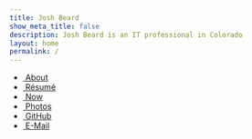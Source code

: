 ```yaml
---
title: Josh Beard
show_meta_title: false
description: Josh Beard is an IT professional in Colorado
layout: home
permalink: /
---
```

<div class="home_links">
    <ul class="home_links">
        <li class="home_link"><a href="/about" title="About"><i class="fas fa-fw fa-id-card"></i>&nbsp;<span>About</span></a></li>
        <li class="home_link"><a href="/resume" title="Josh Beard's Résumé"><i class="fas fa-fw fa-briefcase"></i>&nbsp;<span>Résumé</span></a></li>
        <li class="home_link"><a href="/now" title="What I'm doing lately"><i class="fas fa-fw fa-calendar"></i>&nbsp;<span>Now</span></a></li>
        <li class="home_link"><a href="/photos" title="Photos"><i class="fas fa-fw fa-image"></i>&nbsp;<span>Photos</span></a></li>
        <li class="home_link"><a href="https://github.com/joshbeard" title="github.com/joshbeard"><i class="fab fa-fw fa-github"></i>&nbsp;<span>GitHub</span></a></li>
        <li class="home_link"><a href="mailto:hello@joshbeard.me" title="hello@joshbeard.me"><i class="fas fa-fw fa-envelope"></i>&nbsp;<span>E-Mail</span></a></li>
    </ul>
</div>

